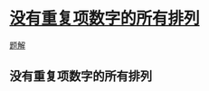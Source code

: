 # [没有重复项数字的所有排列](https://www.nowcoder.com/practice/4bcf3081067a4d028f95acee3ddcd2b1)
[题解](./main_1.cpp)

## 没有重复项数字的所有排列
```cpp

```  